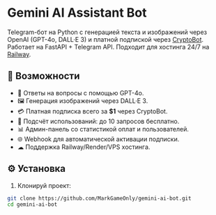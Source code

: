 # Gemini AI Assistant Bot

Telegram-бот на Python с генерацией текста и изображений через OpenAI (GPT-4o, DALL·E 3) и платной подпиской через [CryptoBot](https://cryptobot.org/). Работает на FastAPI + Telegram API. Подходит для хостинга 24/7 на [Railway](https://railway.app).

## 🚀 Возможности

- 🧠 Ответы на вопросы с помощью GPT-4o.
- 🖼 Генерация изображений через DALL·E 3.
- 💳 Платная подписка всего за **$1** через CryptoBot.
- 🧾 Подсчёт использований: до 10 запросов бесплатно.
- 📊 Админ-панель со статистикой оплат и пользователей.
- 🌐 Webhook для автоматической активации подписки.
- ☁ Поддержка Railway/Render/VPS хостинга.

## ⚙️ Установка

1. Клонируй проект:

```bash
git clone https://github.com/MarkGameOnly/gemini-ai-bot.git
cd gemini-ai-bot
